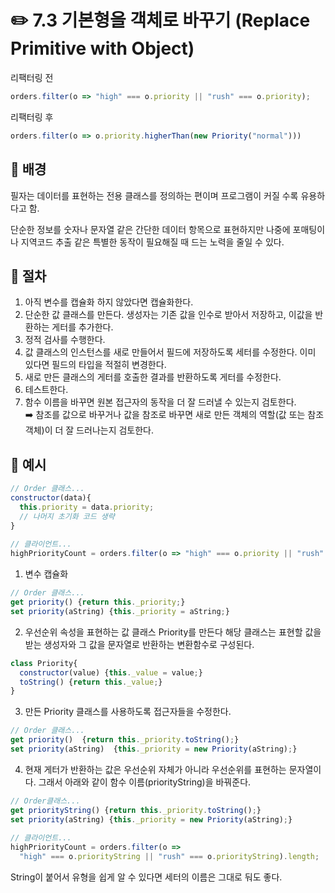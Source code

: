 # ✏️ 7.3 기본형을 객체로 바꾸기 (Replace Primitive with Object)

리팩터링 전

```javascript
orders.filter(o => "high" === o.priority || "rush" === o.priority);
```

리팩터링 후

```javascript
orders.filter(o => o.priority.higherThan(new Priority("normal")))
```

## 🧷 배경

필자는 데이터를 표현하는 전용 클래스를 정의하는 편이며 프로그램이 커질 수록 유용하다고 함.

단순한 정보를 숫자나 문자열 같은 간단한 데이터 항목으로 표현하지만 나중에 포매팅이나 지역코드 추출 같은 특별한 동작이 필요해질 때 드는 노력을 줄일 수 있다.

## 🧷 절차

1. 아직 변수를 캡슐화 하지 않았다면 캡슐화한다.
2. 단순한 값 클래스를 만든다. 생성자는 기존 값을 인수로 받아서 저장하고, 이값을 반환하는 게터를 추가한다.
3. 정적 검사를 수행한다.
4. 값 클래스의 인스턴스를 새로 만들어서 필드에 저장하도록 세터를 수정한다. 이미 있다면 필드의 타입을 적절히 변경한다.
5. 새로 만든 클래스의 게터를 호출한 결과를 반환하도록 게터를 수정한다.
6. 테스트한다.
7. 함수 이름을 바꾸면 원본 접근자의 동작을 더 잘 드러낼 수 있는지 검토한다.\
   ➡️ 참조를 값으로 바꾸거나 값을 참조로 바꾸면 새로 만든 객체의 역할(값 또는 참조 객체)이 더 잘 드러나는지 검토한다.

## 🧷 예시

```javascript
// Order 클래스...
constructor(data){
  this.priority = data.priority;
  // 나머지 초기화 코드 생략
}
  
// 클라이언트...
highPriorityCount = orders.filter(o => "high" === o.priority || "rush" === o.priority).length;
```

1. 변수 캡슐화

```javascript
// Order 클래스...
get priority() {return this._priority;}
set priority(aString) {this._priority = aString;}
```

2. 우선순위 속성을 표현하는 값 클래스 Priority를 만든다 해당 클래스는 표현할 값을 받는 생성자와 그 값을 문자열로 반환하는 변환함수로 구성된다.

```javascript
class Priority{
  constructor(value) {this._value = value;}
  toString() {return this._value;}
}  
```

3. 만든 Priority 클래스를 사용하도록 접근자들을 수정한다.

```javascript
// Order 클래스...
get priority()  {return this._priority.toString();}
set priority(aString)  {this._priority = new Priority(aString);}
```

4. 현재 게터가 반환하는 값은 우선순위 자체가 아니라 우선순위를 표현하는 문자열이다. 그래서 아래와 같이 함수 이름(priorityString)을 바꿔준다.

```javascript
// Order클래스...
get priorityString() {return this._priority.toString();}
set priority(aString) {this._priority = new Priority(aString);}
  
// 클라이언트...
highPriorityCount = orders.filter(o => 
  "high" === o.priorityString || "rush" === o.priorityString).length;
```

String이 붙어서 유형을 쉽게 알 수 있다면 세터의 이름은 그대로 둬도 좋다.
